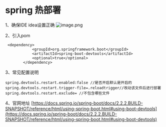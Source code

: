 # spring 热部署

1、确保IDE idea设置正确
![image.png](https://cdn.nlark.com/yuque/0/2019/png/356083/1574840031974-6ee51ae9-62a8-4092-9a1b-6c5d56d47b51.png#align=left&display=inline&height=480&name=image.png&ocrLocations=%5Bobject%20Object%5D&ocrLocations=%5Bobject%20Object%5D&ocrLocations=%5Bobject%20Object%5D&ocrLocations=%5Bobject%20Object%5D&ocrLocations=%5Bobject%20Object%5D&ocrLocations=%5Bobject%20Object%5D&ocrLocations=%5Bobject%20Object%5D&ocrLocations=%5Bobject%20Object%5D&ocrLocations=%5Bobject%20Object%5D&ocrLocations=%5Bobject%20Object%5D&ocrLocations=%5Bobject%20Object%5D&ocrLocations=%5Bobject%20Object%5D&ocrLocations=%5Bobject%20Object%5D&ocrLocations=%5Bobject%20Object%5D&ocrLocations=%5Bobject%20Object%5D&ocrLocations=%5Bobject%20Object%5D&ocrLocations=%5Bobject%20Object%5D&ocrLocations=%5Bobject%20Object%5D&ocrLocations=%5Bobject%20Object%5D&ocrLocations=%5Bobject%20Object%5D&ocrLocations=%5Bobject%20Object%5D&ocrLocations=%5Bobject%20Object%5D&ocrLocations=%5Bobject%20Object%5D&ocrLocations=%5Bobject%20Object%5D&ocrLocations=%5Bobject%20Object%5D&ocrLocations=%5Bobject%20Object%5D&ocrLocations=%5Bobject%20Object%5D&ocrLocations=%5Bobject%20Object%5D&ocrLocations=%5Bobject%20Object%5D&ocrLocations=%5Bobject%20Object%5D&ocrLocations=%5Bobject%20Object%5D&ocrLocations=%5Bobject%20Object%5D&ocrLocations=%5Bobject%20Object%5D&ocrLocations=%5Bobject%20Object%5D&ocrLocations=%5Bobject%20Object%5D&ocrLocations=%5Bobject%20Object%5D&ocrLocations=%5Bobject%20Object%5D&ocrLocations=%5Bobject%20Object%5D&ocrLocations=%5Bobject%20Object%5D&ocrLocations=%5Bobject%20Object%5D&ocrLocations=%5Bobject%20Object%5D&originHeight=960&originWidth=2326&search=Preferences%20BUILDEXOCUTIONDOPLOYMENTCOMPILER%20%3FForcurrentproject%20Appearance%26Behavior%207%2Aava%2Afom%2ACL%20Resourcepatterns%3A%20zerocrmaresymbols%3AI-pathseparator%20Keymap%20use%3Bosparpteprtensando%20Editor%20Clearoutputdiroctoryonrebuild%20Plugins%20Addruntimeassertionsfornotnuannotadmme%20etersConfigureannotations.%20VersionControl%20BUILDExocUTIoNDLOYMEnT%20Automaticallyshowfirsterrorinedlitor%20BuildTools%20Displaynotificationonbuildcompletion%20%E5%A6%87%20SBuildprojectautomatically%20%28onlyworkswhllenotrunning%2Fdebugging%29%20Debugger%20RemoteJarRepositories%20.cpm%E6%97%B6L%3AIMeEDERDELCMMOGAESHMPARALREI%20%28mayrequirelargorheapsize%29%20Deployment%20%E6%9C%88Rebuildmoduleondependencychange%20ArquillianContalnors%20BuilDprocessheapsize%28Mbytes%29%20700%20ApplicationServers%20SharedbuildprocessMoptions%3B%20Clouds%20Coverage%20UseR-localbulldprocessyMoptlonsoverrldesshredoptions%29%3A%20Gradle-AndroidCompiler%20WARNING%21%20sPDRECtRiSWHEREAENERAtEDOURCESREStoREdWILLBECLE%20%22opionylearoutputDiroryebimbleehnrcontntdrctorieswheregne%20lnstantRun&size=297367&status=done&width=1163)

2、引入pom

```
 <dependency>
            <groupId>org.springframework.boot</groupId>
            <artifactId>spring-boot-devtools</artifactId>
            <optional>true</optional>
        </dependency>
```
3、常见配置说明

```
spring.devtools.restart.enabled:false //是否开启默认是开启的
spring.devtools.restart.trigger-file=.reloadtrigger//改动该文件后进行部署
spring.devtools.restart.exclude= //不包含哪些文件
```
4、官网地址
[https://docs.spring.io/spring-boot/docs/2.2.2.BUILD-SNAPSHOT/reference/html/using-spring-boot.html#using-boot-devtools](https://docs.spring.io/spring-boot/docs/2.2.2.BUILD-SNAPSHOT/reference/html/using-spring-boot.html#using-boot-devtools)
